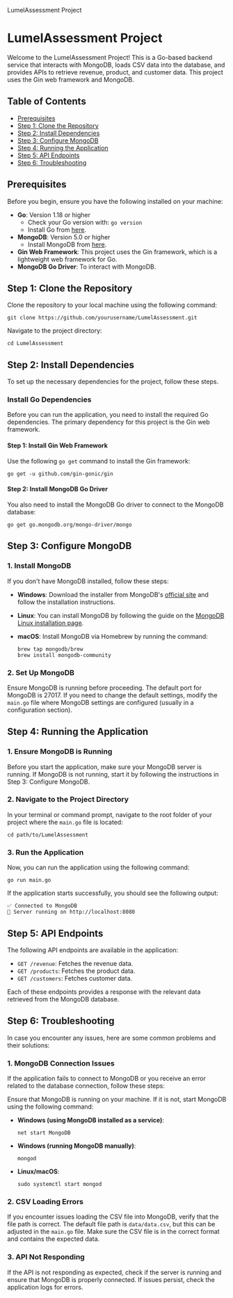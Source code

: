   LumelAssessment Project

LumelAssessment Project
=======================

Welcome to the LumelAssessment Project! This is a Go-based backend service that interacts with MongoDB, loads CSV data into the database, and provides APIs to retrieve revenue, product, and customer data. This project uses the Gin web framework and MongoDB.

Table of Contents
-----------------

*   [Prerequisites](#prerequisites)
*   [Step 1: Clone the Repository](#step-1-clone-the-repository)
*   [Step 2: Install Dependencies](#step-2-install-dependencies)
*   [Step 3: Configure MongoDB](#step-3-configure-mongodb)
*   [Step 4: Running the Application](#step-4-running-the-application)
*   [Step 5: API Endpoints](#step-5-api-endpoints)
*   [Step 6: Troubleshooting](#step-6-troubleshooting)

Prerequisites
-------------

Before you begin, ensure you have the following installed on your machine:

*   **Go**: Version 1.18 or higher
    *   Check your Go version with: `go version`
    *   Install Go from [here](https://golang.org/dl/).
*   **MongoDB**: Version 5.0 or higher
    *   Install MongoDB from [here](https://www.mongodb.com/try/download/community).
*   **Gin Web Framework**: This project uses the Gin framework, which is a lightweight web framework for Go.
*   **MongoDB Go Driver**: To interact with MongoDB.

Step 1: Clone the Repository
----------------------------

Clone the repository to your local machine using the following command:

    git clone https://github.com/yourusername/LumelAssessment.git

Navigate to the project directory:

    cd LumelAssessment

Step 2: Install Dependencies
----------------------------

To set up the necessary dependencies for the project, follow these steps.

### Install Go Dependencies

Before you can run the application, you need to install the required Go dependencies. The primary dependency for this project is the Gin web framework.

#### Step 1: Install Gin Web Framework

Use the following `go get` command to install the Gin framework:

    go get -u github.com/gin-gonic/gin

#### Step 2: Install MongoDB Go Driver

You also need to install the MongoDB Go driver to connect to the MongoDB database:

    go get go.mongodb.org/mongo-driver/mongo

Step 3: Configure MongoDB
-------------------------

### 1\. Install MongoDB

If you don't have MongoDB installed, follow these steps:

*   **Windows**: Download the installer from MongoDB's [official site](https://www.mongodb.com/try/download/community) and follow the installation instructions.
*   **Linux**: You can install MongoDB by following the guide on the [MongoDB Linux installation page](https://docs.mongodb.com/manual/administration/install-on-linux/).
*   **macOS**: Install MongoDB via Homebrew by running the command:
    
        brew tap mongodb/brew
        brew install mongodb-community
    

### 2\. Set Up MongoDB

Ensure MongoDB is running before proceeding. The default port for MongoDB is 27017. If you need to change the default settings, modify the `main.go` file where MongoDB settings are configured (usually in a configuration section).

Step 4: Running the Application
-------------------------------

### 1\. Ensure MongoDB is Running

Before you start the application, make sure your MongoDB server is running. If MongoDB is not running, start it by following the instructions in Step 3: Configure MongoDB.

### 2\. Navigate to the Project Directory

In your terminal or command prompt, navigate to the root folder of your project where the `main.go` file is located:

    cd path/to/LumelAssessment

### 3\. Run the Application

Now, you can run the application using the following command:

    go run main.go

If the application starts successfully, you should see the following output:

    ✅ Connected to MongoDB
    🚀 Server running on http://localhost:8080

Step 5: API Endpoints
---------------------

The following API endpoints are available in the application:

*   `GET /revenue`: Fetches the revenue data.
*   `GET /products`: Fetches the product data.
*   `GET /customers`: Fetches customer data.

Each of these endpoints provides a response with the relevant data retrieved from the MongoDB database.

Step 6: Troubleshooting
-----------------------

In case you encounter any issues, here are some common problems and their solutions:

### 1\. MongoDB Connection Issues

If the application fails to connect to MongoDB or you receive an error related to the database connection, follow these steps:

Ensure that MongoDB is running on your machine. If it is not, start MongoDB using the following command:

*   **Windows (using MongoDB installed as a service)**:
    
        net start MongoDB
    
*   **Windows (running MongoDB manually)**:
    
        mongod
    
*   **Linux/macOS**:
    
        sudo systemctl start mongod
    

### 2\. CSV Loading Errors

If you encounter issues loading the CSV file into MongoDB, verify that the file path is correct. The default file path is `data/data.csv`, but this can be adjusted in the `main.go` file. Make sure the CSV file is in the correct format and contains the expected data.

### 3\. API Not Responding

If the API is not responding as expected, check if the server is running and ensure that MongoDB is properly connected. If issues persist, check the application logs for errors.
